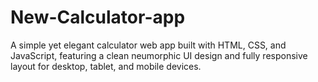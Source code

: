 # New-Calculator-app
A simple yet elegant calculator web app built with HTML, CSS, and JavaScript, featuring a clean neumorphic UI design and fully responsive layout for desktop, tablet, and mobile devices.
